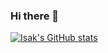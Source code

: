 ### Hi there 👋

<!--
- 🔭 I’m currently working on ...
- 🌱 I’m currently learning ...
- 👯 I’m looking to collaborate on ...
- 🤔 I’m looking for help with ...
- 💬 Ask me about ...
- 📫 How to reach me: ...
- 😄 Pronouns: ...
- ⚡ Fun fact: ...
-->

[![Isak's GitHub stats](https://github-readme-stats.vercel.app/api?username=IsakLarsson&show_icons=true&theme=tokyonight)](https://github.com/IsakLarsson/)

